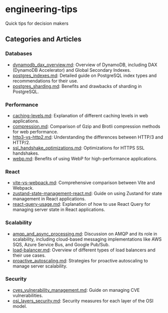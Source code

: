 # engineering-tips
Quick tips for decision makers

## Categories and Articles

### Databases
- [dynamodb_dax_overview.md](databases/dynamodb_dax_overview.md): Overview of DynamoDB, including DAX (DynamoDB Accelerator) and Global Secondary Indexes.
- [postgres_indexes.md](databases/postgres_indexes.md): Detailed guide on PostgreSQL index types and recommendations for their use.
- [postgres_sharding.md](databases/postgres_sharding.md): Benefits and drawbacks of sharding in PostgreSQL.

### Performance
- [caching-levels.md](performance/caching-levels.md): Explanation of different caching levels in web applications.
- [compression.md](performance/compression.md): Comparison of Gzip and Brotli compression methods for web performance.
- [http3-vs-http2.md](performance/http3-vs-http2.md): Understanding the differences between HTTP/3 and HTTP/2.
- [ssl_handshake_optimizations.md](performance/ssl_handshake_optimizations.md): Optimizations for HTTPS SSL handshakes.
- [webp.md](performance/webp.md): Benefits of using WebP for high-performance applications.

### React
- [vite-vs-webpack.md](react/vite-vs-webpack.md): Comprehensive comparison between Vite and Webpack.
- [zustand-state-management-react.md](react/zustand-state-management-react.md): Guide on using Zustand for state management in React applications.
- [react-query-usage.md](react/react-query-usage.md): Explanation of how to use React Query for managing server state in React applications.

### Scalability
- [amqp_and_async_processing.md](scalability/amqp_and_async_processing.md): Discussion on AMQP and its role in scalability, including cloud-based messaging implementations like AWS SQS, Azure Service Bus, and Google Pub/Sub.
- [load-balancer.md](scalability/load-balancer.md): Overview of different types of load balancers and their use cases.
- [proactive_autoscaling.md](scalability/proactive_autoscaling.md): Strategies for proactive autoscaling to manage server scalability.

### Security
- [cves_vulnerability_management.md](security/cves_vulnerability_management.md): Guide on managing CVE vulnerabilities.
- [osi_layers_security.md](security/osi_layers_security.md): Security measures for each layer of the OSI model.